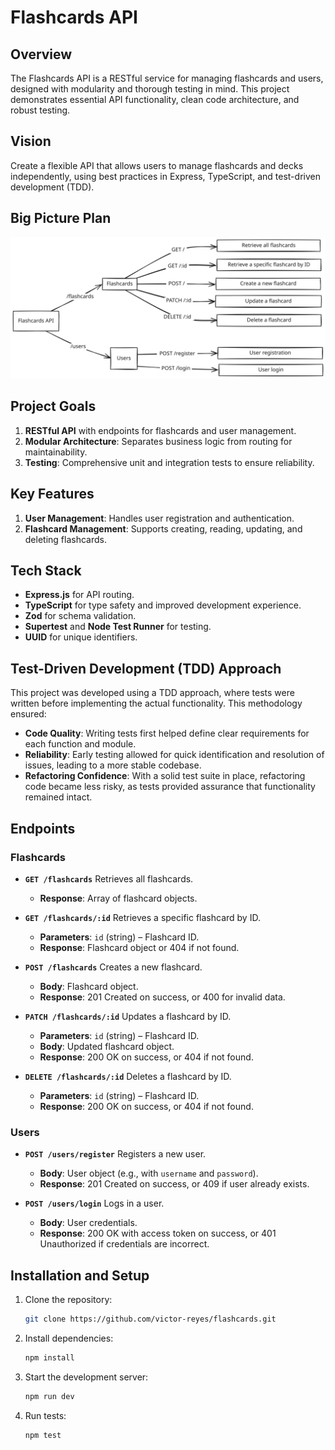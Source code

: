 # Flashcards API

## Overview
The Flashcards API is a RESTful service for managing flashcards and users, designed with modularity and thorough testing in mind. This project demonstrates essential API functionality, clean code architecture, and robust testing.

## Vision
Create a flexible API that allows users to manage flashcards and decks independently, using best practices in Express, TypeScript, and test-driven development (TDD).

## Big Picture Plan
![Big Picture Plan](big-picture-plan.svg)

## Project Goals
1. **RESTful API** with endpoints for flashcards and user management.
2. **Modular Architecture**: Separates business logic from routing for maintainability.
3. **Testing**: Comprehensive unit and integration tests to ensure reliability.

## Key Features
1. **User Management**: Handles user registration and authentication.
2. **Flashcard Management**: Supports creating, reading, updating, and deleting flashcards.

## Tech Stack
- **Express.js** for API routing.
- **TypeScript** for type safety and improved development experience.
- **Zod** for schema validation.
- **Supertest** and **Node Test Runner** for testing.
- **UUID** for unique identifiers.

## Test-Driven Development (TDD) Approach
This project was developed using a TDD approach, where tests were written before implementing the actual functionality. This methodology ensured:
- **Code Quality**: Writing tests first helped define clear requirements for each function and module.
- **Reliability**: Early testing allowed for quick identification and resolution of issues, leading to a more stable codebase.
- **Refactoring Confidence**: With a solid test suite in place, refactoring code became less risky, as tests provided assurance that functionality remained intact.

## Endpoints

### Flashcards
- **`GET /flashcards`**
  Retrieves all flashcards.
  - **Response**: Array of flashcard objects.

- **`GET /flashcards/:id`**
  Retrieves a specific flashcard by ID.
  - **Parameters**: `id` (string) – Flashcard ID.
  - **Response**: Flashcard object or 404 if not found.

- **`POST /flashcards`**
  Creates a new flashcard.
  - **Body**: Flashcard object.
  - **Response**: 201 Created on success, or 400 for invalid data.

- **`PATCH /flashcards/:id`**
  Updates a flashcard by ID.
  - **Parameters**: `id` (string) – Flashcard ID.
  - **Body**: Updated flashcard object.
  - **Response**: 200 OK on success, or 404 if not found.

- **`DELETE /flashcards/:id`**
  Deletes a flashcard by ID.
  - **Parameters**: `id` (string) – Flashcard ID.
  - **Response**: 200 OK on success, or 404 if not found.

### Users
- **`POST /users/register`**
  Registers a new user.
  - **Body**: User object (e.g., with `username` and `password`).
  - **Response**: 201 Created on success, or 409 if user already exists.

- **`POST /users/login`**
  Logs in a user.
  - **Body**: User credentials.
  - **Response**: 200 OK with access token on success, or 401 Unauthorized if credentials are incorrect.

## Installation and Setup
1. Clone the repository:
   ```bash
   git clone https://github.com/victor-reyes/flashcards.git
   ```
2. Install dependencies:
   ```bash
   npm install
   ```
3. Start the development server:
   ```bash
   npm run dev
   ```
4. Run tests:
   ```bash
   npm test
   ```
